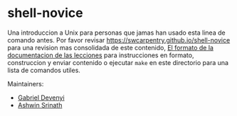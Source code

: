 shell-novice
============

Una introduccion a Unix para personas que jamas han usado esta linea de comando antes.
Por favor revisar https://swcarpentry.github.io/shell-novice para una revision mas consolidada de este contenido,
[El formato de la documentacion de las lecciones][lesson-example]
para instrucciones en formato, construccion y enviar contenido
o ejecutar `make` en este directorio para una lista de comandos utiles.

Maintainers:

* [Gabriel Devenyi][devenyi_gabriel]
* [Ashwin Srinath][srinath_ashwin]

[devenyi_gabriel]: http://software-carpentry.org/team/#devenyi_gabriel
[srinath_ashwin]: http://software-carpentry.org/team/#srinath_ashwin
[lesson-example]: https://swcarpentry.github.io/lesson-example/
